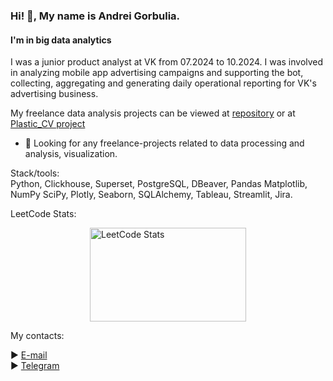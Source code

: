 ### Hi! 👋, My name is Andrei Gorbulia.
#### I'm in big data analytics

I was a junior product analyst at VK from 07.2024 to 10.2024. 
I was involved in analyzing mobile app advertising campaigns and supporting the bot, collecting, aggregating and generating daily operational reporting for VK's advertising business.

My freelance data analysis projects can be viewed at [repository](https://github.com/AVGorbulya/My_freelance_projects) or at [Plastic_CV project](https://github.com/AVGorbulya/Plastic_CV)

- 🔭 Looking for any freelance-projects related to data processing and analysis, visualization.

Stack/tools:  
Python, Clickhouse, Superset, PostgreSQL, DBeaver, Pandas Matplotlib, NumPy SciPy, Plotly, Seaborn, SQLAlchemy, Tableau, Streamlit, Jira.

LeetCode Stats:
<div align="left">
    <img src="https://leetcard.jacoblin.cool/Avgorbulya?theme=forest&font=Macondo" alt="LeetCode Stats" style="display:block;margin:0 auto; width:250px; height:150px;">
</div>

My contacts:
<span align="left">

► [E-mail](mailto:avgorjob@gmail.com)  
► [Telegram](https://t.me/AVGorbulya)
